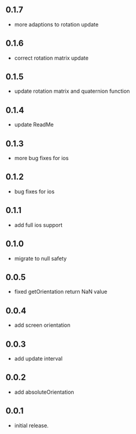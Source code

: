 ## 0.1.7

* more adaptions to rotation update

## 0.1.6

* correct rotation matrix update

## 0.1.5

* update rotation matrix and quaternion function

## 0.1.4

* update ReadMe

## 0.1.3

* more bug fixes for ios

## 0.1.2

* bug fixes for ios

## 0.1.1

* add full ios support

## 0.1.0

* migrate to null safety

## 0.0.5

* fixed getOrientation return NaN value

## 0.0.4

* add screen orientation

## 0.0.3

* add update interval

## 0.0.2

* add absoluteOrientation

## 0.0.1

* initial release.
